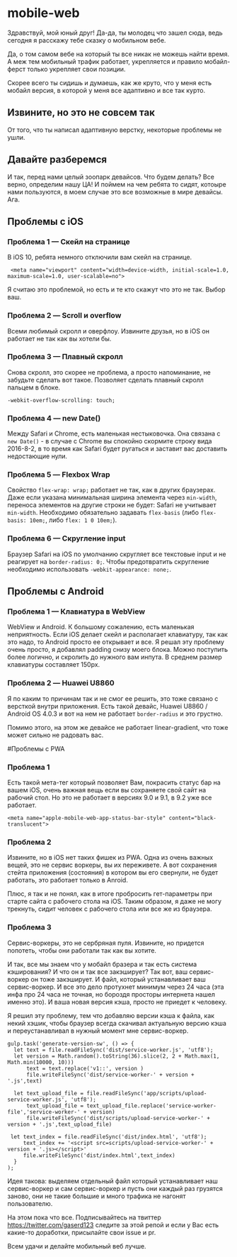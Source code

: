 # mobile-web

Здравствуй, мой юный друг! Да-да, ты молодец что зашел сюда, ведь сегодня я расскажу тебе сказку о мобильном вебе.

Да, о том самом вебе на который ты все никак не можешь найти время. А меж тем мобильный трафик работает, укрепляется и правило мобайл-ферст только укрепляет свои позиции.

Скорее всего ты сидишь и думаешь, как же круто, что у меня есть мобайл версия, в которой у меня все адаптивно и все так курто.

## Извините, но это не совсем так
От того, что ты написал адаптивную верстку, некоторые проблемы не ушли.

## Давайте разберемся

И так, перед нами целый зоопарк девайсов. Что будем делать? Все верно, определим нашу ЦА! И поймем на чем ребята то сидят, котоыре нами пользуются, в моем случае это все возможные в мире девайсы. Ага.

## Проблемы с iOS

### Проблема 1 — Скейл на странице
В iOS 10, ребята немного отключили вам скейл на странице.

     <meta name="viewport" content="width=device-width, initial-scale=1.0, maximum-scale=1.0, user-scalable=no">

Я считаю это проблемой, но есть и те кто скажут что это не так. Выбор ваш.

### Проблема 2 — Scroll и overflow
Всеми любимый скролл и оверфлоу. Извините друзья, но в iOS он работает не так как вы хотели бы.


### Проблема 3 — Плавный скролл
Снова скролл, это скорее не проблема, а просто напоминание, не забудьте сделать вот такое. Позволяет сделать плавный скролл пальцем в блоке.

    -webkit-overflow-scrolling: touch;

### Проблема 4 — new Date()
Между Safari и Chrome, есть маленькая нестыковочка. Она связана с `new Date()` - в случае с Chrome вы спокойно скормите строку вида 2016-8-2, в то время как Safari будет ругаться и заставит вас доставить недостающие нули.

### Проблема 5 — Flexbox Wrap
Свойство `flex-wrap: wrap;` работает не так, как в других браузерах. Даже если указана минимальная ширина элемента через `min-width`, переноса элементов на другие строки не будет: Safari не учитывает `min-width`. Необходимо обязательно задавать `flex-basis` (либо `flex-basis: 10em;`, либо `flex: 1 0 10em;`).

### Проблема 6 — Скругление input
Браузер Safari на iOS по умолчанию скругляет все текстовые input и не реагирует на `border-radius: 0;`. Чтобы предотвратить скругление необходимо использовать `-webkit-appearance: none;`.

## Проблемы с Android

### Проблема 1 — Клавиатура в WebView
WebView и Android. К большому сожалению, есть маленькая неприятность. Если iOS делает скейл и располагает клавиатуру, так как это надо, то Android просто ее открывает и все.
Я решал эту проблему очень просто, я добавлял padding снизу моего блока. Можно поступить более логично, и скролить до нужного вам инпута. В среднем размер клавиатуры составляет 150px.

### Проблема 2 — Huawei U8860
Я по каким то причинам так и не смог ее решить, это тоже связано с версткой внутри приложения.
Есть такой девайс, Huawei U8860 / Android OS 4.0.3 и вот на нем не работает `border-radius` и это грустно.

Помимо этого, на этом же девайсе не работает linear-gradient, что тоже может сильно не радовать вас.


#Проблемы с PWA

### Проблема 1
Есть такой мета-тег который позволяет Вам, покрасить статус бар на вашем iOS, очень важная вещь если вы сохраняете свой сайт на рабочий стол. 
Но это не работает в версиях 9.0 и 9.1, в 9.2 уже все работает.

    <meta name="apple-mobile-web-app-status-bar-style" content="black-translucent">

### Проблема 2
Извините, но в iOS нет таких фишек из PWA. Одна из очень важных вещей, это не сервис воркеры, вы их переживете. А вот сохранения стейта приложения (состояния) в котором вы его свернули, не будет работать, это работает только в Anroid.

Плюс, я так и не понял, как в итоге пробросить гет-параметры при старте сайта с рабочего стола на iOS. Таким образом, я даже не могу трекнуть, сидит человек с рабочего стола или все же из браузера.

### Проблема 3
Сервис-воркеры, это не сербряная пуля. Извините, но придется попотеть, чтобы они работали так как вы хотите.

И так, все мы знаем что у мобайл бразера и так есть система кэширования? И что он и так все закэширует?
Так вот, ваш сервис-воркер он тоже закэширует. И файл, который устанавливает ваш сервис-воркер. И все это дело протухнет минимум через 24 часа (эта инфа про 24 часа не точная, но бороздя просторы интернета нашел именно это). И ваша новая версия кэша, просто не приедет к человеку.

Я решил эту проблему, тем что добавляю версии кэша к файла, как некий хэшик, чтобы браузер всегда скачивал актуальную версию кэша и переустанавливал в нужный момент мне сервис-воркер.

    gulp.task('generate-version-sw', () => {
      let text = file.readFileSync('dist/service-worker.js', 'utf8');
      let version = Math.random().toString(36).slice(2, 2 + Math.max(1, Math.min(10000, 10)))
          text = text.replace('v1::', version )
          file.writeFileSync('dist/service-worker-' + version + '.js',text)

      let text_upload_file = file.readFileSync('app/scripts/upload-service-worker.js', 'utf8');
          text_upload_file = text_upload_file.replace('service-worker-file','service-worker-' + version)
          file.writeFileSync('dist/scripts/upload-service-worker-' + version + '.js',text_upload_file)
          
     let text_index = file.readFileSync('dist/index.html', 'utf8');
         text_index += '<script src=scripts/upload-service-worker-' + version + '.js></script>'
         file.writeFileSync('dist/index.html',text_index)
      }
    );

Идея такова: выделяем отдельный файл который устанавливает наш сервис-воркер и сам сервис-воркер и пусть они каждый раз грузятся заново, они не такие большие и много трафика не нагонят пользователю.


На этом пока что все. Подписывайтесь на твиттер https://twitter.com/gaserd123 следите за этой репой и если у Вас есть какие-то доработки, присылайте свои issue и pr.

Всем удачи и делайте мобильный веб лучше.


